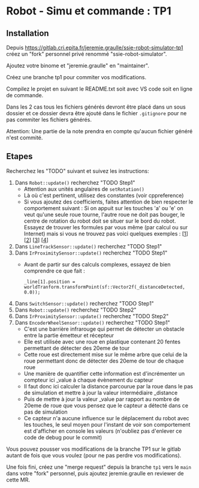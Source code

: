 Robot - Simu et commande : TP1
==============================

Installation
------------

Depuis https://gitlab.cri.epita.fr/jeremie.graulle/ssie-robot-simulator-tp1 créez un "fork"
personnel privé renommé "ssie-robot-simulator".

Ajoutez votre binome et "jeremie.graulle" en "maintainer".

Créez une branche tp1 pour commiter vos modifications.

Compilez le projet en suivant le README.txt soit avec VS code soit en ligne de commande.

Dans les 2 cas tous les fichiers générés devront être placé dans un sous dossier et ce dossier devra
être ajouté dans le fichier `.gitignore` pour ne pas commiter les fichiers générés.

Attention: Une partie de la note prendra en compte qu'aucun fichier généré n'est commité.

Etapes
------

Recherchez les "TODO" suivant et suivez les instructions:

1. Dans `Robot::update()` recherchez "TODO Step1"
    - Attention aux unités angulaires de `setRotation()`
    - Là où c'est pertinent, utilisez des constantes (voir cppreference)
    - Si vous ajoutez des coefficients, faites attention de bien respecter le comportement suivant :
    Si on appuit sur les touches 'a' ou 'e' on veut qu'une seule roue tourne, l'autre roue ne doit
    pas bouger, le centre de rotation du robot doit se situer sur le bord du robot.
    Essayez de trouver les formules par vous même (par calcul ou sur Internet) mais si vous ne
    trouvez pas voici quelques exemples : [[1](https://people.montefiore.uliege.be/lens/doc/tfe.pdf)]
    [[2](http://www2.ift.ulaval.ca/~pgiguere/cours/IntroRobotique2017/notes/05-LocomotionI.pdf)]
    [[3](https://home.mis.u-picardie.fr/~fabio/Eng/documenti/Teaching/PARM17-18/PARM_RobMob4.pdf)]
    [[4](https://lucidar.me/fr/mechanics/geometric-model-for-differential-wheeled-mobile-robot/#calcul-des-deplacements-elementaires)]
2. Dans `LineTrackSensor::update()` recherchez "TODO Step1"
3. Dans `IrProximitySensor::update()` recherchez "TODO Step1"
    - Avant de partir sur des calculs complexes, essayez de bien comprendre ce que fait :

        `_line[1].position = worldTranform.transformPoint(sf::Vector2f(_distanceDetected, 0.0));`
4. Dans `SwitchSensor::update()` recherchez "TODO Step1"
5. Dans `Robot::update()` recherchez "TODO Step2"
6. Dans `IrProximitySensor::update()` recherchez "TODO Step2"
7. Dans `EncoderWheelSensor::update()` recherchez "TODO Step1"
    - C'est une barrière infrarouge qui permet de détecter un obstacle entre la partie émetteur et
    récepteur
    - Elle est utilisée avec une roue en plastique contenant 20 fentes permettant de détecter des
    20eme de tour
    - Cette roue est directement mise sur le même arbre que celui de la roue permettant donc de
    détecter des 20eme de tour de chaque roue
    - Une manière de quantifier cette information est d'incrémenter un compteur ici _value à chaque
    évènement du capteur
    - Il faut donc ici calculer la distance parcourue par la roue dans le pas de simulation et
    mettre à jour la valeur intermédiaire _distance
    - Puis de mettre à jour la valeur _value par rapport au nombre de 20eme de roue que vous pensez
    que le capteur a détecté dans ce pas de simulation
    - Ce capteur n'a aucune influence sur le déplacement du robot avec les touches, le seul moyen
    pour l'instant de voir son comportement est d'afficher en console les valeurs (n'oubliez pas
    d'enlever ce code de debug pour le commit)

Vous pouvez pousser vos modifications de la branche TP1 sur le gitlab autant de fois que vous voulez
(pour ne pas perdre vos modifications).

Une fois fini, créez une "merge request" depuis la branche `tp1` vers le `main` dans votre "fork"
personnel, puis ajoutez jeremie.graulle en reviewer de cette MR.
